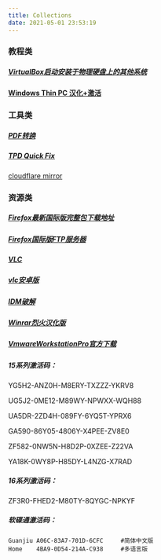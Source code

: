 ```yaml
---
title: Collections
date: 2021-05-01 23:53:19
---
```


### 教程类

##### [VirtualBox启动安装于物理硬盘上的其他系统](https://blog.lilydjwg.me/2018/2/14/start-local-other-os-in-virtualbox.212161.html)

**[Windows Thin PC  汉化+激活](https://www.jianshu.com/p/a996816ca3a2)**

### 工具类

##### [PDF转换](https://pdfcandy.com/)

##### [TPD Quick Fix](https://ptstpd.lenovo.com.cn/home#/index)

[cloudflare mirror](https://cloudflaremirrors.com/)

### 资源类

##### [Firefox最新国际版完整包下载地址](https://www.mozilla.org/zh-CN/firefox/all/#product-desktop-release)

##### [Firefox国际版FTP服务器](http://ftp.mozilla.org/pub/firefox/releases/)

##### [VLC](https://mirrors.bfsu.edu.cn/videolan-ftp/vlc/last/)

##### [vlc安卓版](https://mirrors.bfsu.edu.cn/videolan-ftp/vlc-android/)

##### [IDM破解](https://carrotchou.lanzous.com/b0gwopzc)

##### [Winrar烈火汉化版](https://carrotchou.lanzous.com/b0gy490d)

##### [VmwareWorkstationPro官方下载](https://www.vmware.com/products/workstation-pro/workstation-pro-evaluation.html)

##### 15系列激活码：

YG5H2-ANZ0H-M8ERY-TXZZZ-YKRV8

UG5J2-0ME12-M89WY-NPWXX-WQH88

UA5DR-2ZD4H-089FY-6YQ5T-YPRX6

GA590-86Y05-4806Y-X4PEE-ZV8E0

ZF582-0NW5N-H8D2P-0XZEE-Z22VA

YA18K-0WY8P-H85DY-L4NZG-X7RAD

##### 16系列激活码：

ZF3R0-FHED2-M80TY-8QYGC-NPKYF

##### 软碟通激活码：

```
Guanjiu	A06C-83A7-701D-6CFC		#简体中文版
Home	4BA9-0D54-214A-C938		#多语言版
```